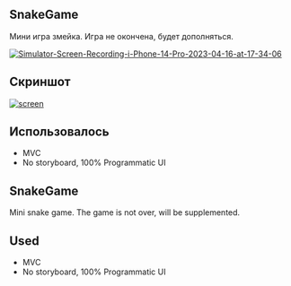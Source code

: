 ## SnakeGame
Мини игра змейка.
Игра не окончена, будет дополняться.

<a href="https://ibb.co/92TSbbW"><img src="https://i.ibb.co/92TSbbW/Simulator-Screen-Recording-i-Phone-14-Pro-2023-04-16-at-17-34-06.gif" alt="Simulator-Screen-Recording-i-Phone-14-Pro-2023-04-16-at-17-34-06" border="0"></a>

## Скриншот
<a href="https://ibb.co/Ms4Yc54"><img src="https://i.ibb.co/vHG73vG/screen.png" alt="screen" border="0"></a>

## **Использовалось**
- MVC
- No storyboard, 100% Programmatic UI

## SnakeGame
Mini snake game.
The game is not over, will be supplemented.

## **Used**
- MVC
- No storyboard, 100% Programmatic UI

